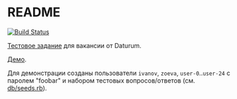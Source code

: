 # README

[![Build Status](https://travis-ci.org/smaximov/questions-service.svg?branch=master)](https://travis-ci.org/smaximov/questions-service)

[Тестовое задание](http://antons-first-site-ddc360.webflow.io/)
для вакансии от Daturum.

[Демо](https://glacial-coast-40310.herokuapp.com/).

Для демонстрации созданы пользователи `ivanov`, `zoeva`, `user-0`..`user-24` с
паролем "foobar" и набором тестовых вопросов/ответов (см. [db/seeds.rb](db/seeds.rb)).
